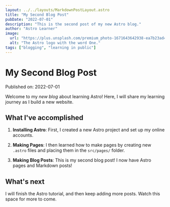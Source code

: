 ```yaml
---
layout: ../../layouts/MarkdownPostLayout.astro
title: "My Second Blog Post"
pubDate: "2022-07-01"
description: "This is the second post of my new Astro blog."
author: "Astro Learner"
image:
  url: "https://plus.unsplash.com/premium_photo-1671643642938-ea7b23ad4d8f?ixlib=rb-4.0.3&ixid=MnwxMjA3fDB8MHxwaG90by1wYWdlfHx8fGVufDB8fHx8&auto=format&fit=crop&w=1170&q=80"
  alt: "The Astro logo with the word One."
tags: ["blogging", "learning in public"]
---
```


# My Second Blog Post

Published on: 2022-07-01

Welcome to my _new blog_ about learning Astro! Here, I will share my learning journey as I build a new website.

## What I've accomplished

1. **Installing Astro**: First, I created a new Astro project and set up my online accounts.

2. **Making Pages**: I then learned how to make pages by creating new `.astro` files and placing them in the `src/pages/` folder.

3. **Making Blog Posts**: This is my second blog post! I now have Astro pages and Markdown posts!

## What's next

I will finish the Astro tutorial, and then keep adding more posts. Watch this space for more to come.
